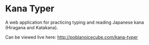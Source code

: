 Kana Typer
==============

A web application for practicing typing and reading Japanese kana (Hiragana and Katakana).

Can be viewed live here: http://poblanoicecube.com/kana-typer